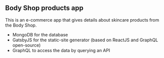 ## Body Shop products app

This is an e-commerce app that gives details about skincare products from the Body Shop.


- MongoDB for the database
- GatsbyJS for the static-site generator (based on ReactJS and GraphQL open-source)
- GraphQL to access the data by querying an API
